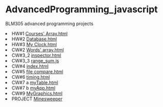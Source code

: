 # AdvancedProgramming_javascript
BLM305 advanced programming projects 

<li>
HW#1
<a href= "https://alaamarawi.github.io/AdvancedProgramming_javascript/HW1/Courses'%20Array.html">Courses' Array.html </a>
</li>
<li>
HW#2
<a href= "https://alaamarawi.github.io/AdvancedProgramming_javascript/HW2/Database.html">Database.html </a>
</li>
<li>
HW#3
<a href= "https://alaamarawi.github.io/AdvancedProgramming_javascript//HW3/My%20Clock.html">My Clock.html </a>
</li>
<li>
CW#2
<a href= "https://alaamarawi.github.io/AdvancedProgramming_javascript/CW2/Words'%20array.html">Words' array.html </a>
</li>
<li>
CW#3_2
<a href= "https://alaamarawi.github.io/AdvancedProgramming_javascript/CW3/2/inspector.html">inspector.html </a>
</li>
<li>
CW#3_3
<a href= "https://alaamarawi.github.io/AdvancedProgramming_javascript/CW3/3/range_sum.js">range_sum.js </a>
</li>
<li>
CW#4
<a href= "https://alaamarawi.github.io/AdvancedProgramming_javascript/CW4/index.html">index.html</a>
</li>
<li>
CW#5
<a href= "https://alaamarawi.github.io/AdvancedProgramming_javascript/CW5/file%20compare.html">file compare.html</a>
</li>
<li>
CW#6
<a href= "https://alaamarawi.github.io/AdvancedProgramming_javascript/CW6/timing.html">timing.html</a>
</li>
<li>
CW#7 a
<a href= "https://alaamarawi.github.io/AdvancedProgramming_javascript/CW7/myTable.html">myTable.html</a>
</li>
<li>
CW#7 b
<a href= "https://alaamarawi.github.io/AdvancedProgramming_javascript/CW7/myApp.html">myApp.html</a>
</li>
<li>
CW#9
<a href= "https://alaamarawi.github.io/AdvancedProgramming_javascript//CW9/MyGraphics.html">MyGraphics.html</a>
</li>
<li>
PROJECT
<a href= "https://alaamarawi.github.io/AdvancedProgramming_javascript/Project_minesweeper/minesweeper.html"> Minesweeper</a>
</li>

